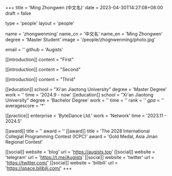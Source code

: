 +++
title = 'Ming Zhongwen (中文名)'
date = 2023-04-30T14:27:08+08:00
draft = false

type = 'people'
layout = 'people'

name = 'zhongwenming'
name_cn = '中文名'
name_en = 'Ming Zhongwen'
degree = 'Master Student'
image = '/people/zhognwenming/photo.jpg'

email = ''
github = 'Augists'

[[introduction]]
    content = "First"

[[introduction]]
    content = "Second"

[[introduction]]
    content = "Thrid"

[[education]]
    school = "Xi'an Jiaotong University"
    degree = 'Master Degree'
    work = ''
    time = '2024.9 - now'
[[education]]
    school = "Xi'an Jiaotong University"
    degree = 'Bachelor Degree'
    work = ''
    time = ''
    rank = '*'
    gpa = '*'
    averagescore = '*'

[[practice]]
    enterprise = 'ByteDance Ltd.'
    work = 'Network'
    time = '2023.11 - 2024.5'

[[award]]
    title = ''
    award = ''
[[award]]
    title = 'The 2028 International Collegial Programming Contest (ICPC)'
    award = 'Gold Medal, Asia Jinan Regional Contest'

[[social]]
    website = 'blog'
    url = 'https://augists.top'
[[social]]
    website = 'telegram'
    url = 'https://t.me/Augists'
[[social]]
    website = 'twitter'
    url = 'https://twitter.com/'
[[social]]
    website = 'bilibili'
    url = 'https://space.bilibili.com/'
+++
